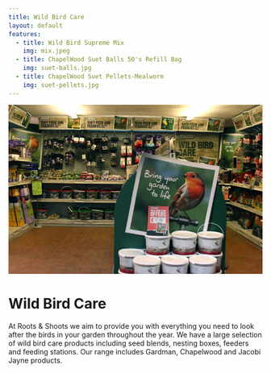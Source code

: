 ```yaml
---
title: Wild Bird Care
layout: default
features:
  - title: Wild Bird Supreme Mix
    img: mix.jpeg
  - title: ChapelWood Suet Balls 50's Refill Bag
    img: suet-balls.jpg
  - title: ChapelWood Suet Pellets-Mealworm
    img: suet-pellets.jpg
---
```


![Wild Bird Care](img/960/birds.jpg)

# Wild Bird Care

At Roots & Shoots we aim to provide you with everything you need to
look after the birds in your garden throughout the year. We have a
large selection of wild bird care products including seed blends,
nesting boxes, feeders and feeding stations. Our range includes
Gardman, Chapelwood and Jacobi Jayne products.
